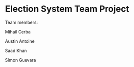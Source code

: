 # Election System Team Project
Team members:<p>
Mihail Cerba<p>
Austin Antoine <p>
Saad Khan<p>
Simon Guevara<p>
